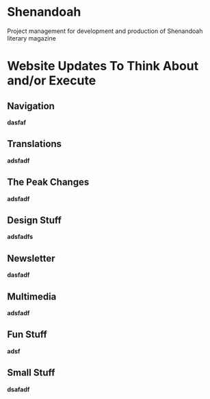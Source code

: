 # Shenandoah

Project management for development and production of Shenandoah literary magazine

# **Website Updates To Think About and/or Execute**

## **Navigation**

**dasfaf**

## **Translations**

**adsfadf**

## **The Peak Changes**

**adsfadf**

## **Design Stuff**

**adsfadfs**

## **Newsletter**

**dasfadf**

## **Multimedia**

**adsfadf**

## **Fun Stuff**

**adsf**

## **Small Stuff**

**dsafadf**
